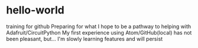 # hello-world
training for github
Preparing for what I hope to be a pathway to helping with Adafruit/CircuitPython
My first experience using Atom/GitHub(local) has not been pleasant, but...
I'm slowly learning features and will persist
